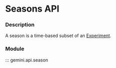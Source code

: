 # Seasons API

### Description

A season is a time-based subset of an [Experiment](experiments.md). 

### Module

::: gemini.api.season